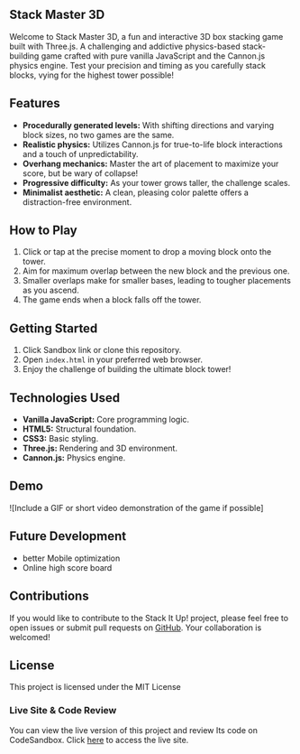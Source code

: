 ##  Stack Master 3D

Welcome to Stack Master 3D, a fun and interactive 3D box stacking game built with Three.js.
A challenging and addictive physics-based stack-building game crafted with pure vanilla JavaScript and the Cannon.js physics engine. Test your precision and timing as you carefully stack blocks, vying for the highest tower possible!

## Features

- **Procedurally generated levels:** With shifting directions and varying block sizes, no two games are the same.
- **Realistic physics:** Utilizes Cannon.js for true-to-life block interactions and a touch of unpredictability.
- **Overhang mechanics:** Master the art of placement to maximize your score, but be wary of collapse!
- **Progressive difficulty:** As your tower grows taller, the challenge scales.
- **Minimalist aesthetic:** A clean, pleasing color palette offers a distraction-free environment.

## How to Play

1. Click or tap at the precise moment to drop a moving block onto the tower.
2. Aim for maximum overlap between the new block and the previous one.
3. Smaller overlaps make for smaller bases, leading to tougher placements as you ascend.
4. The game ends when a block falls off the tower.

## Getting Started

1. Click Sandbox link or clone this repository.
2. Open `index.html` in your preferred web browser.
3. Enjoy the challenge of building the ultimate block tower!

## Technologies Used

- **Vanilla JavaScript:** Core programming logic.
- **HTML5:** Structural foundation.
- **CSS3:** Basic styling.
- **Three.js:** Rendering and 3D environment.
- **Cannon.js:** Physics engine.

## Demo

![Include a GIF or short video demonstration of the game if possible]

## Future Development

- better Mobile optimization
- Online high score board

## Contributions

If you would like to contribute to the Stack It Up! project, please feel free to open issues or submit pull requests on [GitHub](https://github.com/your-username/stack-it-up). Your collaboration is welcomed!

## License

This project is licensed under the MIT License 

### Live Site & Code Review

You can view the live version of this project and review Its code on CodeSandbox. Click [here](<https://codesandbox.io/p/github/IbkEhinmowo/StackGame>) to access the live site.






